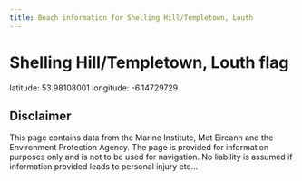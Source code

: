 ```yaml
---
title: Beach information for Shelling Hill/Templetown, Louth
---
```

# Shelling Hill/Templetown, Louth <span class="material-icons blue-flag">flag</span>

<div class="location-info">latitude: 53.98108001 longitude: -6.14729729</div>
<div class="met-eireann-warnings"></div>
<div></div>

## Disclaimer

This page contains data from the Marine Institute, 
Met Eireann and the Environment Protection Agency. The page is provided for
information purposes only and is not to be used for navigation. No liability 
is assumed if information provided leads to personal injury etc...